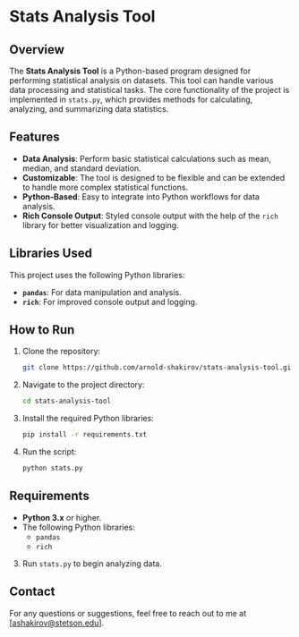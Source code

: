 # Stats Analysis Tool

## Overview
The **Stats Analysis Tool** is a Python-based program designed for performing statistical analysis on datasets. This tool can handle various data processing and statistical tasks. The core functionality of the project is implemented in `stats.py`, which provides methods for calculating, analyzing, and summarizing data statistics.

## Features
- **Data Analysis**: Perform basic statistical calculations such as mean, median, and standard deviation.
- **Customizable**: The tool is designed to be flexible and can be extended to handle more complex statistical functions.
- **Python-Based**: Easy to integrate into Python workflows for data analysis.
- **Rich Console Output**: Styled console output with the help of the `rich` library for better visualization and logging.

## Libraries Used
This project uses the following Python libraries:
- **`pandas`**: For data manipulation and analysis.
- **`rich`**: For improved console output and logging.

## How to Run

1. Clone the repository:
    ```bash
    git clone https://github.com/arnold-shakirov/stats-analysis-tool.git
    ```

2. Navigate to the project directory:
    ```bash
    cd stats-analysis-tool
    ```

3. Install the required Python libraries:
    ```bash
    pip install -r requirements.txt
    ```

4. Run the script:
    ```bash
    python stats.py
    ```

## Requirements
- **Python 3.x** or higher.
- The following Python libraries:
  - `pandas`
  - `rich`

3. Run `stats.py` to begin analyzing data.

## Contact

For any questions or suggestions, feel free to reach out to me at [ashakirov@stetson.edu].
